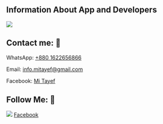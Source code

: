 <!DOCTYPE html>
<html lang="en">
<head>
    <meta charset="UTF-8">
    <meta name="viewport" content="width=device-width, initial-scale=1.0">
</head>
<body>

<!-- Banner Me Area -->
<h2>Information About App and Developers</h2>
<img src="https://github.com/user-attachments/assets/d91da89f-ab04-4808-8544-c773fd14f07e" /> 


<!-- Contact Me Area -->
<h2>Contact me: 💬</h2>
    <p>WhatsApp: <a href="tel:+8801522656866">+880 1622656866</a></p>
    <p>Email: <a href="mailto:example@email.com">info.mitayef@gmail.com</a></p>
    <p>Facebook: <a href="">Mi Tayef</a></p>


<!-- Follow Me Area -->
<h2>Follow Me: 💨</h2>

  <span><img src="https://thumbs.dreamstime.com/b/facebook-logo-vector-eps-file-squared-coloured-easily-editable-have-white-background-high-resolution-255557233.jpg"/>&nbsp;<a href="https://facebook.com/AndroidSquadOfficial">Facebook</a></span> &nbsp; &nbsp;





</body>
</html>
